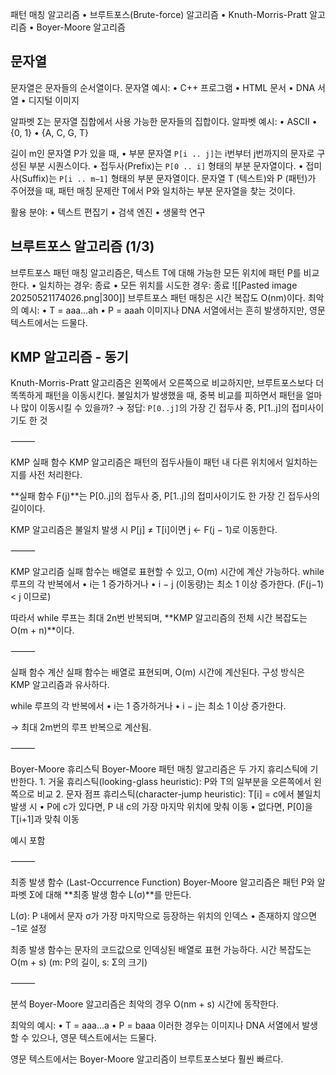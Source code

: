 패턴 매칭 알고리즘
	•	브루트포스(Brute-force) 알고리즘
	•	Knuth-Morris-Pratt 알고리즘
	•	Boyer-Moore 알고리즘
## 문자열 
문자열은 문자들의 순서열이다.
문자열 예시:
•	C++ 프로그램
•	HTML 문서
•	DNA 서열
•	디지털 이미지

알파벳 Σ는 문자열 집합에서 사용 가능한 문자들의 집합이다.
알파벳 예시:
•	ASCII
•	{0, 1}
•	{A, C, G, T}

길이 m인 문자열 P가 있을 때,
•	부분 문자열 `P[i .. j]`는 i번부터 j번까지의 문자로 구성된 부분 시퀀스이다.
•	접두사(Prefix)는 `P[0 .. i]` 형태의 부분 문자열이다.
•	접미사(Suffix)는 `P[i .. m−1]` 형태의 부분 문자열이다.
문자열 T (텍스트)와 P (패턴)가 주어졌을 때, 패턴 매칭 문제란 T에서 P와 일치하는 부분 문자열을 찾는 것이다.

활용 분야:
•	텍스트 편집기
•	검색 엔진
•	생물학 연구
## 브루트포스 알고리즘 (1/3)
브루트포스 패턴 매칭 알고리즘은,
텍스트 T에 대해 가능한 모든 위치에 패턴 P를 비교한다.
•	일치하는 경우: 종료
•	모든 위치를 시도한 경우: 종료
![[Pasted image 20250521174026.png|300]]
브루트포스 패턴 매칭은 시간 복잡도 O(nm)이다.
최악의 예시:
•	T = aaa…ah
•	P = aaah
이미지나 DNA 서열에서는 흔히 발생하지만, 영문 텍스트에서는 드물다.
## KMP 알고리즘 - 동기
Knuth-Morris-Pratt 알고리즘은 왼쪽에서 오른쪽으로 비교하지만, 브루트포스보다 더 똑똑하게 패턴을 이동시킨다.
불일치가 발생했을 때, 중복 비교를 피하면서 패턴을 얼마나 많이 이동시킬 수 있을까?
→ 정답: `P[0..j]`의 가장 긴 접두사 중, P[1..j]의 접미사이기도 한 것

⸻

KMP 실패 함수
KMP 알고리즘은
패턴의 접두사들이 패턴 내 다른 위치에서
일치하는지를 사전 처리한다.

**실패 함수 F(j)**는
P[0..j]의 접두사 중,
P[1..j]의 접미사이기도 한 가장 긴 접두사의 길이이다.

KMP 알고리즘은 불일치 발생 시
P[j] ≠ T[i]이면 j ← F(j − 1)로 이동한다.

⸻

KMP 알고리즘
실패 함수는 배열로 표현할 수 있고, O(m) 시간에 계산 가능하다.
while 루프의 각 반복에서
	•	i는 1 증가하거나
	•	i − j (이동량)는 최소 1 이상 증가한다. (F(j−1) < j 이므로)

따라서 while 루프는 최대 2n번 반복되며,
**KMP 알고리즘의 전체 시간 복잡도는 O(m + n)**이다.

⸻

실패 함수 계산
실패 함수는 배열로 표현되며, O(m) 시간에 계산된다.
구성 방식은 KMP 알고리즘과 유사하다.

while 루프의 각 반복에서
	•	i는 1 증가하거나
	•	i − j는 최소 1 이상 증가한다.

→ 최대 2m번의 루프 반복으로 계산됨.

⸻

Boyer-Moore 휴리스틱
Boyer-Moore 패턴 매칭 알고리즘은 두 가지 휴리스틱에 기반한다.
	1.	거울 휴리스틱(looking-glass heuristic):
P와 T의 일부분을 오른쪽에서 왼쪽으로 비교
	2.	문자 점프 휴리스틱(character-jump heuristic):
T[i] = c에서 불일치 발생 시
	•	P에 c가 있다면, P 내 c의 가장 마지막 위치에 맞춰 이동
	•	없다면, P[0]을 T[i+1]과 맞춰 이동

예시 포함

⸻

최종 발생 함수 (Last-Occurrence Function)
Boyer-Moore 알고리즘은
패턴 P와 알파벳 Σ에 대해
**최종 발생 함수 L(σ)**를 만든다.

L(σ): P 내에서 문자 σ가 가장 마지막으로 등장하는 위치의 인덱스
	•	존재하지 않으면 −1로 설정

최종 발생 함수는
문자의 코드값으로 인덱싱된 배열로 표현 가능하다.
시간 복잡도는 O(m + s) (m: P의 길이, s: Σ의 크기)

⸻

분석
Boyer-Moore 알고리즘은
최악의 경우 O(nm + s) 시간에 동작한다.

최악의 예시:
	•	T = aaa…a
	•	P = baaa
이러한 경우는 이미지나 DNA 서열에서 발생할 수 있으나,
영문 텍스트에서는 드물다.

영문 텍스트에서는
Boyer-Moore 알고리즘이 브루트포스보다 훨씬 빠르다.